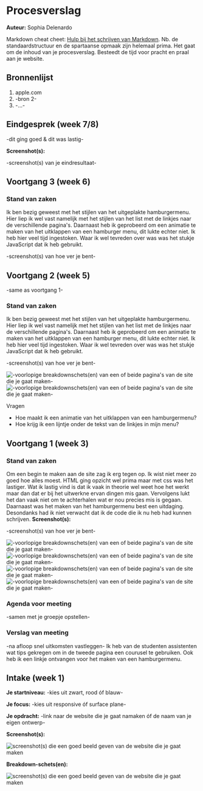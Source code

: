 # Procesverslag
**Auteur:** Sophia Delenardo

Markdown cheat cheet: [Hulp bij het schrijven van Markdown](https://github.com/adam-p/markdown-here/wiki/Markdown-Cheatsheet). Nb. de standaardstructuur en de spartaanse opmaak zijn helemaal prima. Het gaat om de inhoud van je procesverslag. Besteedt de tijd voor pracht en praal aan je website.



## Bronnenlijst
1. apple.com
2. -bron 2-
3. -...-



## Eindgesprek (week 7/8)

-dit ging goed & dit was lastig-

**Screenshot(s):**

-screenshot(s) van je eindresultaat-



## Voortgang 3 (week 6)

### Stand van zaken

Ik ben bezig geweest met het stijlen van het uitgeplakte hamburgermenu. Hier liep ik wel vast namelijk met het stijlen van het list met de linkjes naar de verschillende pagina's.
Daarnaast heb ik geprobeerd om een animatie te maken van het uitklappen van een hamburger menu, dit
lukte echter niet. Ik heb hier veel tijd ingestoken.
Waar ik wel tevreden over was was het stukje JavaScript dat ik heb gebruikt.


-screenshot(s) van hoe ver je bent-


## Voortgang 2 (week 5)

-same as voortgang 1-

### Stand van zaken

Ik ben bezig geweest met het stijlen van het uitgeplakte hamburgermenu. Hier liep ik wel vast namelijk met het stijlen van het list met de linkjes naar de verschillende pagina's.
Daarnaast heb ik geprobeerd om een animatie te maken van het uitklappen van een hamburger menu, dit
lukte echter niet. Ik heb hier veel tijd ingestoken.
Waar ik wel tevreden over was was het stukje JavaScript dat ik heb gebruikt.


-screenshot(s) van hoe ver je bent-

![-voorlopige breakdownschets(en) van een of beide pagina's van de site die je gaat maken-](images/schermafbeelding_uitgeklapt.png)
![-voorlopige breakdownschets(en) van een of beide pagina's van de site die je gaat maken-](images/schermafbeelding1.jpg)

Vragen

- Hoe maakt ik een animatie van het uitklappen van een hamburgermenu?
- Hoe krijg ik een lijntje onder de tekst van de linkjes in mijn menu?


## Voortgang 1 (week 3)

### Stand van zaken

Om een begin te maken aan de site zag ik erg tegen op.
Ik wist niet meer zo goed hoe alles moest. HTML ging opzicht wel prima maar met css was het lastiger. Wat ik lastig vind is dat ik vaak in theorie wel weet hoe het werkt maar dan dat er bij het uitwerkne ervan dingen mis gaan. Vervolgens lukt het dan vaak niet om te achterhalen wat er nou precies mis is gegaan. Daarnaast was het maken van het hamburgermenu best een uitdaging.
Desondanks had ik niet verwacht dat ik de code die ik nu heb had kunnen schrijven.
**Screenshot(s):**

-screenshot(s) van hoe ver je bent-

![-voorlopige breakdownschets(en) van een of beide pagina's van de site die je gaat maken-](images/schermafbeelding1.jpg)
![-voorlopige breakdownschets(en) van een of beide pagina's van de site die je gaat maken-](images/schermafbeelding2.png)
![-voorlopige breakdownschets(en) van een of beide pagina's van de site die je gaat maken-](images/schermafbeelding3.png)
![-voorlopige breakdownschets(en) van een of beide pagina's van de site die je gaat maken-](images/schermafbeelding4.png)
### Agenda voor meeting

-samen met je groepje opstellen-

### Verslag van meeting

-na afloop snel uitkomsten vastleggen-
Ik heb van de studenten assistenten wat tips gekregen om in de tweede pagina een courusel te gebruiken.
Ook heb ik een linkje ontvangen voor het maken van een hamburgermenu.



## Intake (week 1)

**Je startniveau:** -kies uit zwart, rood óf blauw-

**Je focus:** -kies uit responsive óf surface plane-

**Je opdracht:** -link naar de website die je gaat namaken óf de naam van je eigen ontwerp-

**Screenshot(s):**

![screenshot(s) die een goed beeld geven van de website die je gaat maken](images/Breakdown_schets_pagina_1.svg)

**Breakdown-schets(en):**

![screenshot(s) die een goed beeld geven van de website die je gaat maken](images/Breakdown_schets_pagina_1.svg)
